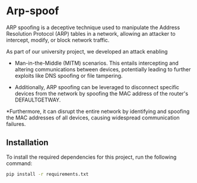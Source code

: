 # Arp-spoof
ARP spoofing is a deceptive technique used to manipulate the Address Resolution Protocol (ARP) tables in a network, allowing an attacker to intercept, modify, or block network traffic. 

As part of our university project, we developed an attack enabling
* Man-in-the-Middle (MITM) scenarios. This entails intercepting and altering communications between devices, potentially leading to further exploits like DNS spoofing or file tampering.
 
* Additionally, ARP spoofing can be leveraged to disconnect specific devices from the network by spoofing the MAC address of the router's DEFAULTGETWAY. 

*Furthermore, it can disrupt the entire network by identifying and spoofing the MAC addresses of all devices, causing widespread communication failures.

## Installation

To install the required dependencies for this project, run the following command:

```bash
pip install -r requirements.txt
